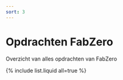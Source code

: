 ```yaml
---
sort: 3
---
```


# Opdrachten FabZero

Overzicht van alles opdrachten van FabZero


{% include list.liquid all=true %}
